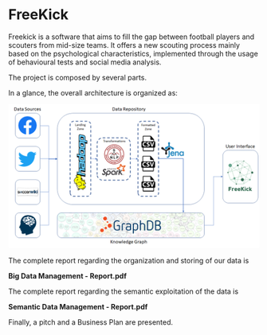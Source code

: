 # FreeKick

Freekick is a software that aims to fill the gap between football players and scouters from mid-size teams. It offers a new scouting process mainly based on the psychological characteristics, implemented through the usage of behavioural tests and social media analysis.

The project is composed by several parts. 

In a glance, the overall architecture is organized as:

![Freekick architecture](img/Freekick_Architecture.png)

The complete report regarding the organization and storing of our data is 

**Big Data Management - Report.pdf**

The complete report regarding the semantic exploitation of the data is 

**Semantic Data Management - Report.pdf**

Finally, a pitch and a Business Plan are presented.
